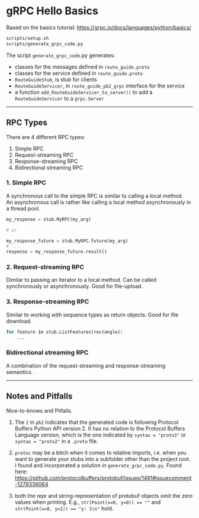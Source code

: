 # gRPC Hello Basics

Based on the basics tutorial: https://grpc.io/docs/languages/python/basics/


```bash
scripts/setup.sh
scripts/generate_grpc_code.py
```

The script `generate_grpc_code`.py generates:
- classes for the messages defined in `route_guide.proto`
- classes for the service defined in `route_guide.proto`
- `RouteGuideStub`, is stub for clients
- `RouteGuideServicer`, in `route_guide_pb2_grpc` interface for the service
- a function `add_RouteGuideServicer_to_server()` to add a` RouteGuideServicer` to a `grpc.Server`

---

## RPC Types
There are 4 different RPC types:
1. Simple RPC
2. Request-streaming RPC
3. Response-streaming RPC
4. Bidirectional streaming RPC

### 1. Simple RPC
A synchronous call to the simple RPC is similar to calling a local method.  
An asynchronous call is rather like calling a local method asynchronously in a thread pool.

```python
my_response = stub.MyRPC(my_arg)

# or

my_response_future = stub.MyRPC.future(my_arg)
# ...
response = my_response_future.result()
```

### 2. Request-streaming RPC
Dimilar to passing an iterator to a local method. Can be called synchronously or asynchronously.
Good for file-upload.

### 3. Response-streaming RPC
Similar to working with sequence types as return objects:
Good for file download.

```python
for feature in stub.ListFeatures(rectangle):
    ...
```

### Bidirectional streaming RPC
A combination of the request-streaming and response-streaming semantics.

---

## Notes and Pitfalls
Nice-to-knows and Pitfalls.

1. The `2` in `pb2` indicates that the generated code is following Protocol Buffers Python API
   version 2. It has no relation to the Protocol Buffers Language version, which is the one
   indicated by `syntax = "proto3"` or `syntax = "proto2"` in a `.proto` file.

2.  `protoc` may be a bitch when it comes to relative imports, i.e. when you want to generate your
    stubs into a subfolder other than the project root. I found and incorporated a solution in
    `generate_grpc_code.py`. Found here:
    https://github.com/protocolbuffers/protobuf/issues/1491#issuecomment-1279336064

3. both the repr and string-representation of protobuf objects omit the zero values when printing.
   E.g., `str(Point(x=0, y=0)) == ""` and `str(Point(x=0, y=1)) == "y: 1\n"` hold.
